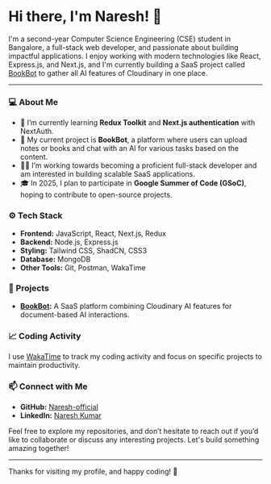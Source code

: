 # Hi there, I'm Naresh! 👋

I'm a second-year Computer Science Engineering (CSE) student in Bangalore, a full-stack web developer, and passionate about building impactful applications. I enjoy working with modern technologies like React, Express.js, and Next.js, and I'm currently building a SaaS project called [BookBot](https://github.com/Naresh-official/BookBot) to gather all AI features of Cloudinary in one place.

---

### 💻 About Me

- 🌱 I’m currently learning **Redux Toolkit** and **Next.js authentication** with NextAuth.
- 🎯 My current project is **BookBot**, a platform where users can upload notes or books and chat with an AI for various tasks based on the content.
- 👨‍💻 I’m working towards becoming a proficient full-stack developer and am interested in building scalable SaaS applications.
- 🎓 In 2025, I plan to participate in **Google Summer of Code (GSoC)**, hoping to contribute to open-source projects.

### ⚙️ Tech Stack

- **Frontend:** JavaScript, React, Next.js, Redux
- **Backend:** Node.js, Express.js
- **Styling:** Tailwind CSS, ShadCN, CSS3
- **Database:** MongoDB
- **Other Tools:** Git, Postman, WakaTime

### 🌟 Projects

- **[BookBot](https://github.com/Naresh-official/BookBot):** A SaaS platform combining Cloudinary AI features for document-based AI interactions.

### 📈 Coding Activity

I use [WakaTime](https://wakatime.com/) to track my coding activity and focus on specific projects to maintain productivity.

### 📫 Connect with Me

- **GitHub:** [Naresh-official](https://github.com/Naresh-official)
- **LinkedIn:** [Naresh Kumar ](www.linkedin.com/in/naresh-kumar-2a6141335)

Feel free to explore my repositories, and don’t hesitate to reach out if you’d like to collaborate or discuss any interesting projects. Let's build something amazing together!

---

Thanks for visiting my profile, and happy coding! 🚀
